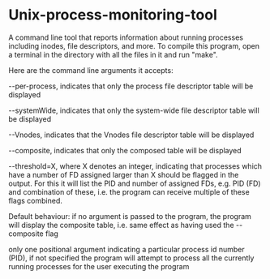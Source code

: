 # Unix-process-monitoring-tool

A command line tool that reports information about running processes including inodes, file descriptors, and more. To compile this program, open a terminal in the directory with all the files in it and run "make".

Here are the command line arguments it accepts:

--per-process, indicates that only the process file descriptor table will be displayed

--systemWide, indicates that only the system-wide file descriptor table will be displayed

--Vnodes, indicates that the Vnodes file descriptor table will be displayed

--composite, indicates that only the composed table will be displayed

--threshold=X, where X denotes an integer, indicating that processes which have a number of FD assigned larger than X should be flagged in the output.
For this it will list the PID and number of assigned FDs, e.g. PID (FD) and combination of these, i.e. the program can receive multiple of these flags combined.

Default behaviour: if no argument is passed to the program, the program will display the composite table, i.e. same effect as having used the --composite flag

only one positional argument indicating a particular process id number (PID), if not specified the program will attempt to process all the currently running processes for the user executing the program

